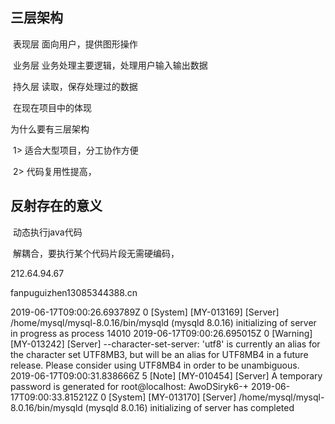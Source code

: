 ## 三层架构

​	表现层	面向用户，提供图形操作

​	业务层	业务处理主要逻辑，处理用户输入输出数据

​	持久层	读取，保存处理过的数据

​	在现在项目中的体现

为什么要有三层架构

​	1> 适合大型项目，分工协作方便

​	2> 代码复用性提高，





## 反射存在的意义

​	动态执行java代码

​	解耦合，要执行某个代码片段无需硬编码，



212.64.94.67

fanpuguizhen13085344388.cn





2019-06-17T09:00:26.693789Z 0 [System] [MY-013169] [Server] /home/mysql/mysql-8.0.16/bin/mysqld (mysqld 8.0.16) initializing of server in progress as process 14010
2019-06-17T09:00:26.695015Z 0 [Warning] [MY-013242] [Server] --character-set-server: 'utf8' is currently an alias for the character set UTF8MB3, but will be an alias for UTF8MB4 in a future release. Please consider using UTF8MB4 in order to be unambiguous.
2019-06-17T09:00:31.838666Z 5 [Note] [MY-010454] [Server] A temporary password is generated for root@localhost: AwoDSiryk6-+
2019-06-17T09:00:33.815212Z 0 [System] [MY-013170] [Server] /home/mysql/mysql-8.0.16/bin/mysqld (mysqld 8.0.16) initializing of server has completed